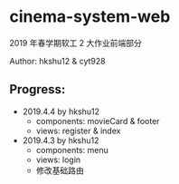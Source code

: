 # cinema-system-web

2019 年春学期软工 2 大作业前端部分

Author: hkshu12 & cyt928

## Progress:

- 2019.4.4 by hkshu12
  - components: movieCard & footer
  - views: register & index
- 2019.4.3 by hkshu12
  - components: menu
  - views: login
  - 修改基础路由
